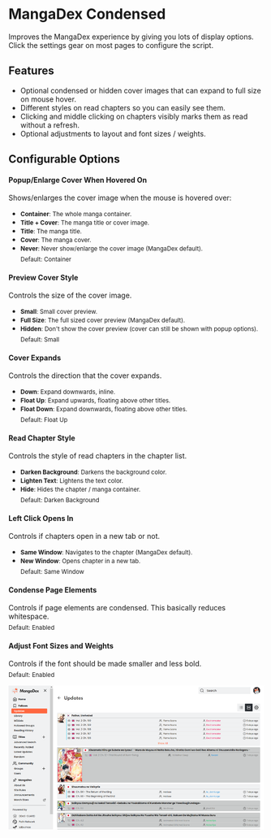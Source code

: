 # MangaDex Condensed

Improves the MangaDex experience by giving you lots of display options.  Click the settings gear on most pages to configure the script.

## Features
* Optional condensed or hidden cover images that can expand to full size on mouse hover.
* Different styles on read chapters so you can easily see them.
* Clicking and middle clicking on chapters visibly marks them as read without a refresh.
* Optional adjustments to layout and font sizes / weights.

## Configurable Options
#### Popup/Enlarge Cover When Hovered On
Shows/enlarges the cover image when the mouse is hovered over:
- <small>**Container**: The whole manga container.</small>
- <small>**Title + Cover**: The manga title or cover image.</small>
- <small>**Title**: The manga title.</small>
- <small>**Cover**: The manga cover.</small>
- <small>**Never**: Never show/enlarge the cover image (MangaDex default).</small>  
<sub>Default: Container</sub>

#### Preview Cover Style
Controls the size of the cover image.
- <small>**Small**: Small cover preview.</small>
- <small>**Full Size**: The full sized cover preview (MangaDex default).</small>
- <small>**Hidden**: Don't show the cover preview (cover can still be shown with popup options).</small>  
<sub>Default: Small</sub>

#### Cover Expands
Controls the direction that the cover expands.
- <small>**Down**: Expand downwards, inline.</small>
- <small>**Float Up**: Expand upwards, floating above other titles.</small>
- <small>**Float Down**: Expand downwards, floating above other titles.</small>  
<sub>Default: Float Up</sub>

#### Read Chapter Style
Controls the style of read chapters in the chapter list.
- <small>**Darken Background**: Darkens the background color.</small>
- <small>**Lighten Text**: Lightens the text color.</small>
- <small>**Hide**: Hides the chapter / manga container.</small>  
<sub>Default: Darken Background</sub>

#### Left Click Opens In
Controls if chapters open in a new tab or not.
- <small>**Same Window**: Navigates to the chapter (MangaDex default).</small>
- <small>**New Window**: Opens chapter in a new tab.</small>  
<sub>Default: Same Window</sub>

#### Condense Page Elements
Controls if page elements are condensed.  This basically reduces whitespace.  
<sub>Default: Enabled</sub>

#### Adjust Font Sizes and Weights
Controls if the font should be made smaller and less bold.  
<sub>Default: Enabled</sub>

![screenshot](./screenshots/screenshot_15.png)
